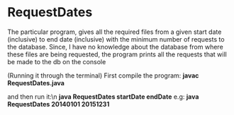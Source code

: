 # RequestDates
The particular program, gives all the required files from a given start date (inclusive) to end date (inclusive) with the minimum number of requests to the 
database. 
Since, I have no knowledge about the database from where these files are being requested, the program prints all the requests that will be made to the db on the console

(Running it through the terminal)
First compile the program:
**javac RequestDates.java**

and then run it:\n
**java RequestDates startDate endDate**
e.g:
**java RequestDates 20140101 20151231**
                
